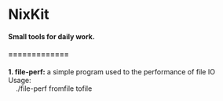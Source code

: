 # NixKit
<h4>
	Small tools for daily work.
</h4>
<h4>
	=============
</h4>
<p>
<B>1. file-perf:</B> a simple program used to the performance of file IO
<br />
Usage:
<br />
	&nbsp;&nbsp;&nbsp;&nbsp;./file-perf fromfile tofile
</p>
<br />
